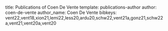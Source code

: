 title: Publications of Coen De Vente
template: publications-author
author: coen-de-vente
author_name: Coen De Vente
bibkeys: vent22,vent18,xion21,lemi22,less20,ardu20,schw22,vent21a,gonz21,schw22a,vent21,vent20a,vent20